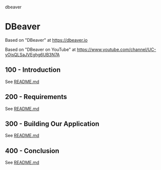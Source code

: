 dbeaver
# DBeaver

Based on "DBeaver" at https://dbeaver.io

Based on "DBeaver on YouTube" at https://www.youtube.com/channel/UC-yOjsQLSaJVEghg6UB3N7A

## 100 - Introduction

See [README.md](./100/README.md)

## 200 - Requirements

See [README.md](./200/README.md)

## 300 - Building Our Application

See [README.md](./300/README.md)

## 400 - Conclusion

See [README.md](./400/README.md)
